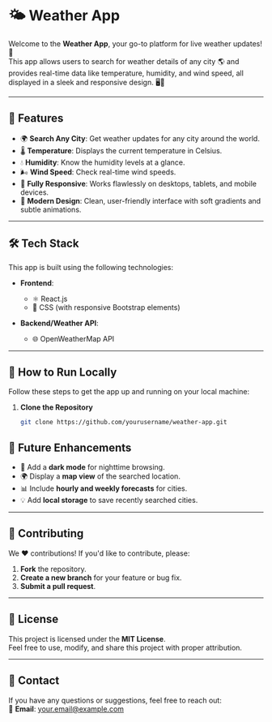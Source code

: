 # 🌤️ Weather App

Welcome to the **Weather App**, your go-to platform for live weather updates! 🚀  
This app allows users to search for weather details of any city 🌎 and provides real-time data like temperature, humidity, and wind speed, all displayed in a sleek and responsive design. 🖥️📱

---

## 🌟 Features

- 🌍 **Search Any City**: Get weather updates for any city around the world.
- 🌡️ **Temperature**: Displays the current temperature in Celsius.
- 💧 **Humidity**: Know the humidity levels at a glance.
- 🌬️ **Wind Speed**: Check real-time wind speeds.
- 📱 **Fully Responsive**: Works flawlessly on desktops, tablets, and mobile devices.
- 🎨 **Modern Design**: Clean, user-friendly interface with soft gradients and subtle animations.

---

## 🛠️ Tech Stack

This app is built using the following technologies:

- **Frontend**:  
  - ⚛️ React.js  
  - 🎨 CSS (with responsive Bootstrap elements)

- **Backend/Weather API**:  
  - 🌐 OpenWeatherMap API  

---

## 🚀 How to Run Locally

Follow these steps to get the app up and running on your local machine:

1. **Clone the Repository**  
   ```bash
   git clone https://github.com/yourusername/weather-app.git


## 🎯 Future Enhancements

- 🌌 Add a **dark mode** for nighttime browsing.  
- 🌍 Display a **map view** of the searched location.  
- 📊 Include **hourly and weekly forecasts** for cities.  
- 💡 Add **local storage** to save recently searched cities.  

---

## 🙌 Contributing

We ❤️ contributions! If you'd like to contribute, please:  
1. **Fork** the repository.  
2. **Create a new branch** for your feature or bug fix.  
3. **Submit a pull request**.

---

## 📜 License

This project is licensed under the **MIT License**.  
Feel free to use, modify, and share this project with proper attribution.

---

## 💌 Contact

If you have any questions or suggestions, feel free to reach out:  
📧 **Email**: [your.email@example.com](harisirikonda22@gmail.com)
